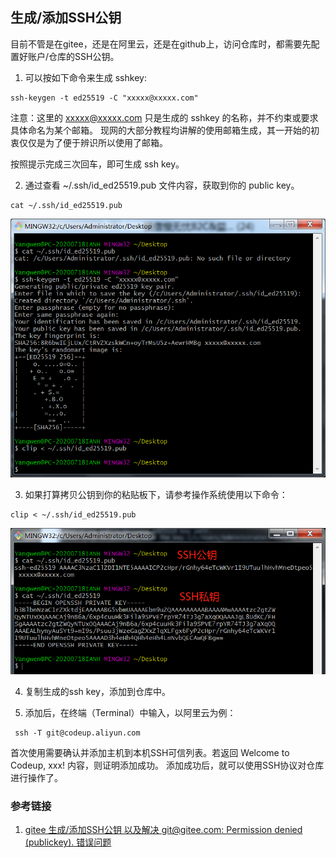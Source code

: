 ## 生成/添加SSH公钥
目前不管是在gitee，还是在阿里云，还是在github上，访问仓库时，都需要先配置好账户/仓库的SSH公钥。

1. 可以按如下命令来生成 sshkey:
  ```
  ssh-keygen -t ed25519 -C "xxxxx@xxxxx.com" 
  ```
  注意：这里的 xxxxx@xxxxx.com 只是生成的 sshkey 的名称，并不约束或要求具体命名为某个邮箱。
  现网的大部分教程均讲解的使用邮箱生成，其一开始的初衷仅仅是为了便于辨识所以使用了邮箱。

  按照提示完成三次回车，即可生成 ssh key。

2. 通过查看 ~/.ssh/id_ed25519.pub 文件内容，获取到你的 public key。
  ```
  cat ~/.ssh/id_ed25519.pub
  ```
  ![生成ssh key](./生成ssh-key.png)

3. 如果打算拷贝公钥到你的粘贴板下，请参考操作系统使用以下命令：
  ```
  clip < ~/.ssh/id_ed25519.pub
  ```
  ![ssh公钥和私钥](./SSH公钥和私钥.png)

4. 复制生成的ssh key，添加到仓库中。

5. 添加后，在终端（Terminal）中输入，以阿里云为例：
```
 ssh -T git@codeup.aliyun.com
```
首次使用需要确认并添加主机到本机SSH可信列表。若返回 Welcome to Codeup, xxx!
 内容，则证明添加成功。
添加成功后，就可以使用SSH协议对仓库进行操作了。

### 参考链接
1. [gitee 生成/添加SSH公钥 以及解决 git@gitee.com: Permission denied (publickey). 错误问题](https://blog.csdn.net/weidu01/article/details/120910967)